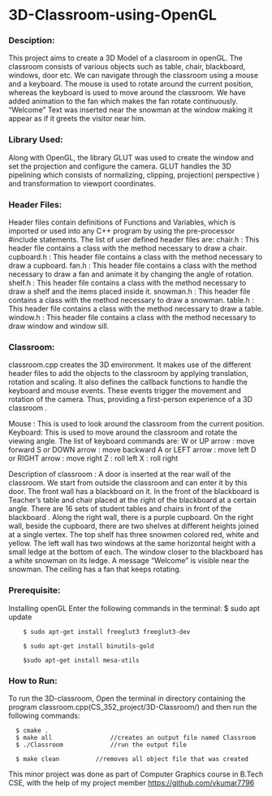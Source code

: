 # 3D-Classroom-using-OpenGL

### Desciption:
This project aims to create a 3D Model of a classroom in openGL. The classroom consists of various objects such as table, chair, blackboard, windows, door etc.
We can navigate through the classroom using a mouse and a keyboard. The mouse is used to rotate around the current position, whereas the keyboard is used to move around the classroom.
We have added animation to the fan which makes the fan rotate continuously. “Welcome” Text was inserted near the snowman at the window making it appear as if it greets the visitor near him.

### Library Used:
Along with OpenGL, the library GLUT was used to create the window and set the projection and configure the camera. GLUT handles the 3D pipelining which consists of normalizing, clipping, projection( perspective ) and transformation to viewport coordinates.

### Header Files:
Header files contain definitions of Functions and Variables, which is imported or used into any C++ program by using the pre-processor #include statements. The list of user defined header files are:
chair.h : 
This header file contains a class with the method necessary to draw a chair.
cupboard.h :
This header file contains a class with the method necessary to draw a cupboard.
fan.h :
This header file contains a class with the method necessary to draw a fan and animate it by changing the angle of rotation.
shelf.h :
This header file contains a class with the method necessary to draw a shelf and the items placed inside it.
snowman.h :
This header file contains a class with the method necessary to draw a snowman.
table.h :
This header file contains a class with the method necessary to draw a table.
window.h :
This header file contains a class with the method necessary to draw window and window sill.

### Classroom:
classroom.cpp creates the 3D environment. It makes use of the different header files to add the objects to the classroom by applying translation, rotation and scaling.
It also defines the callback functions to handle the keyboard and mouse events. These events trigger the movement and rotation of the camera. Thus, providing a first-person experience of a 3D classroom .

Mouse : This is used to look around the classroom from the current position.
Keyboard: This is used to move around the classroom and rotate the viewing angle.
	The list of keyboard commands are:
W or UP arrow : move forward
S or DOWN arrow : move backward
A or LEFT arrow : move left
D or RIGHT arrow : move right
Z : roll left
X : roll right 

Description of classroom :
  A door is inserted at the rear wall of the classroom. We start from outside the classroom and can enter it by this door.
  The front wall has a blackboard on it. 
  In the front of the blackboard is Teacher’s table and chair placed at the right of the blackboard at a certain angle.
  There are 16 sets of student tables and chairs in front of the blackboard .
  Along the right wall, there is a purple cupboard.
  On the right wall, beside the cupboard, there are two shelves at different heights  joined at a single vertex. The top shelf has three snowmen colored red, white and yellow.
  The left wall has two windows at the same horizontal height with a small ledge at the bottom of each.
  The window closer to the blackboard has a white snowman on its ledge. A message “Welcome” is visible near the snowman.
  The ceiling has a fan that keeps rotating.
  
### Prerequisite:
Installing  openGL 
      Enter the following commands in the terminal:
        $ sudo apt update

        $ sudo apt-get install freeglut3 freeglut3-dev

        $ sudo apt-get install binutils-gold

        $sudo apt-get install mesa-utils 
        
### How to Run:
  To run the 3D-classroom, Open the terminal in directory containing the program classroom.cpp(CS_352_project/3D-Classroom/) and then run the following commands:

      $ cmake . 
      $ make all				//creates an output file named Classroom 
      $ ./Classroom 			//run the output file

      $ make clean 			//removes all object file that was created
      
  
  
  
 This minor project was done as part of Computer Graphics course in B.Tech CSE, with the help of my project member https://github.com/vkumar7796
